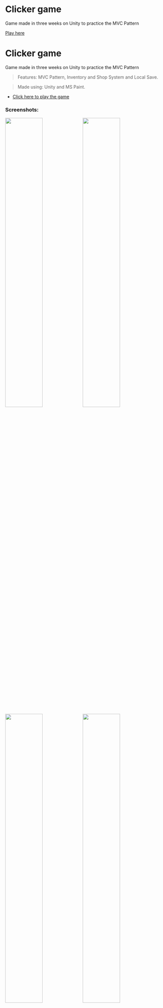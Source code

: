 # Clicker game

Game made in three weeks on Unity to practice the MVC Pattern

[Play here](https://unity-webgl.pedrogom.es/clicker/)


# Clicker game

Game made in three weeks on Unity to practice the MVC Pattern
> Features: MVC Pattern, Inventory and Shop System and Local Save.

> Made using: Unity and MS Paint.

- <a href="https://unity-webgl.pedrogom.es/clicker/">Click here to play the game</a>

### Screenshots:

<img src="https://media.discordapp.net/attachments/692401888213073980/1258469725181050950/Capturar.JPG?ex=668828c3&is=6686d743&hm=84fad1d1514c4611179c0eb7e160120caa9038ed0a4f4c959e81c55864880244&=&format=webp&width=378&height=676" width="48.5%" align="left" />

<img src="https://media.discordapp.net/attachments/692401888213073980/1258469814993813505/image.png?ex=668828d9&is=6686d759&hm=8eb21e5022077009279b6534be61c3c698a95bdcc0de95ef6e7400b891d72d64&=&format=webp&quality=lossless&width=378&height=676" width="48.5%" />

<img src="https://media.discordapp.net/attachments/692401888213073980/1258469898016002120/image.png?ex=668828ec&is=6686d76c&hm=66b109f1444406cc7b33fe53de8710571009bcbe2a51c8a69191deb7e9be4e4f&=&format=webp&quality=lossless&width=377&height=676" width="48.5%" align="left" />

<img src="https://media.discordapp.net/attachments/692401888213073980/1258470221963071528/image.png?ex=6688293a&is=6686d7ba&hm=6ada0a95c49a535a3baed0b6208f088ce6446d357a9f4eb9e0003f1ec585d166&=&format=webp&quality=lossless&width=377&height=675" width="48.5%" />
